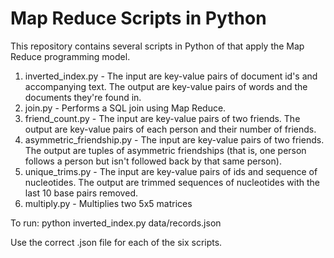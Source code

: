 Map Reduce Scripts in Python
===========

This repository contains several scripts in Python of that apply the Map Reduce programming model. 

1. inverted_index.py - The input are key-value pairs of document id's and accompanying text. The output are key-value pairs of words and the documents they're found in.
2. join.py - Performs a SQL join using Map Reduce.
3. friend_count.py -  The input are key-value pairs of two friends. The output are key-value pairs of each person and their number of friends.
4. asymmetric_friendship.py - The input are key-value pairs of two friends. The output are tuples of asymmetric friendships (that is, one person follows a person but isn't followed back by that same person).
5. unique_trims.py - The input are key-value pairs of ids and sequence of nucleotides. The output are trimmed sequences of nucleotides with the last 10 base pairs removed.
6. multiply.py - Multiplies two 5x5 matrices

To run: python inverted_index.py data/records.json

Use the correct .json file for each of the six scripts.
